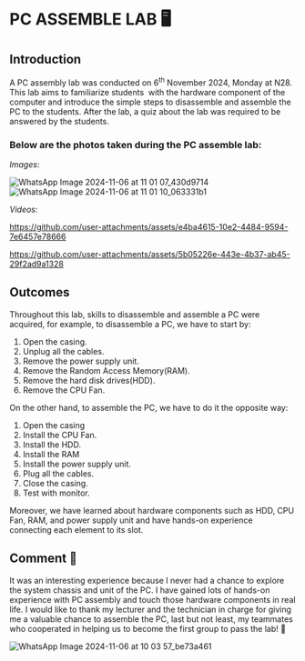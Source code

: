 # **PC ASSEMBLE LAB :desktop_computer:**

## **Introduction**
A PC assembly lab was conducted on 6<sup>th</sup> November 2024, Monday at N28. This lab aims to familiarize students 
with the hardware component of the computer and introduce the simple steps to disassemble and assemble the PC to the students. After the lab, a quiz about the lab was required to be answered by the students.

### Below are the photos taken during the PC assemble lab:

*Images*:

![WhatsApp Image 2024-11-06 at 11 01 07_430d9714](https://github.com/user-attachments/assets/1cd00104-8138-4205-9e51-88b65d7b303b)
![WhatsApp Image 2024-11-06 at 11 01 10_063331b1](https://github.com/user-attachments/assets/e699831f-d6eb-4ac7-8a38-3cbfe36e2a61)

*Videos*:

https://github.com/user-attachments/assets/e4ba4615-10e2-4484-9594-7e6457e78666

https://github.com/user-attachments/assets/5b05226e-443e-4b37-ab45-29f2ad9a1328

## **Outcomes**
Throughout this lab, skills to disassemble and assemble a PC were acquired, for example, to disassemble a PC, we have to start by:
1. Open the casing.
2. Unplug all the cables.
3. Remove the power supply unit.
4. Remove the Random Access Memory(RAM).
5. Remove the hard disk drives(HDD).
6. Remove the CPU Fan.

On the other hand, to assemble the PC, we have to do it the opposite way:
1. Open the casing
2. Install the CPU Fan.
3. Install the HDD.
4. Install the RAM
5. Install the power supply unit.
6. Plug all the cables.
7. Close the casing.
8. Test with monitor.

Moreover, we have learned about hardware components such as HDD, CPU Fan, RAM, and power supply unit and have hands-on experience connecting each element to its slot. 


## **Comment :slightly_smiling_face:**
It was an interesting experience because I never had a chance to explore the system chassis and unit of the PC. I have gained lots of hands-on experience with PC assembly and touch those hardware components in real life. I would like to thank my lecturer and the technician in charge for giving me a valuable chance to assemble the PC, last but not least, my teammates who cooperated in helping us to become the first group to pass the lab! :gift_heart:

![WhatsApp Image 2024-11-06 at 10 03 57_be73a461](https://github.com/user-attachments/assets/badaf19b-0827-45c0-aae4-bbdbb5cb96d2)
